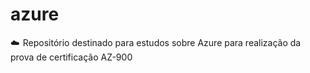 # azure
☁️  Repositório destinado para estudos sobre Azure para realização da prova de certificação AZ-900
